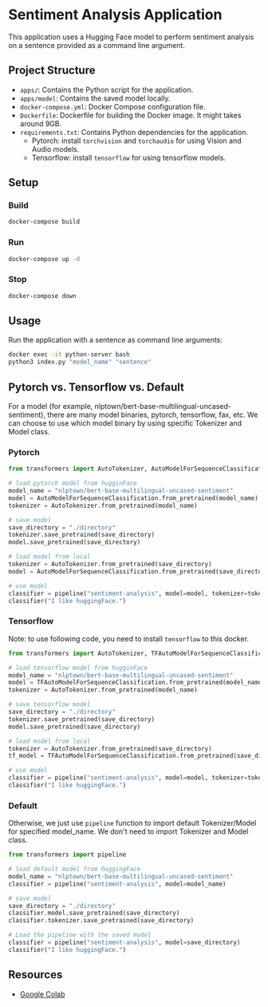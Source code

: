 # Sentiment Analysis Application

This application uses a Hugging Face model to perform sentiment analysis on a sentence provided as a command line argument.

## Project Structure

- `apps/`: Contains the Python script for the application.
- `apps/model`: Contains the saved model locally.
- `docker-compose.yml`: Docker Compose configuration file.
- `Dockerfile`: Dockerfile for building the Docker image. It might takes around 9GB.
- `requirements.txt`: Contains Python dependencies for the application.
  - Pytorch: install `torchvision` and `torchaudio` for using Vision and Audio models.
  - Tensorflow: install `tensorflow` for using tensorflow models.

## Setup

### Build

```bash
docker-compose build
```

### Run

```bash
docker-compose up -d
```

### Stop

```bash
docker-compose down
```

## Usage

Run the application with a sentence as command line arguments:

```bash
docker exec -it python-server bash
python3 index.py "model_name" "sentence"
```

## Pytorch vs. Tensorflow vs. Default

For a model (for example, nlptown/bert-base-multilingual-uncased-sentiment), there are many model binaries, pytorch, tensorflow, fax, etc. We can choose to use which model binary by using specific Tokenizer and Model class.

### Pytorch

```python
from transformers import AutoTokenizer, AutoModelForSequenceClassification

# load pytorch model from hugginFace
model_name = "nlptown/bert-base-multilingual-uncased-sentiment"
model = AutoModelForSequenceClassification.from_pretrained(model_name)
tokenizer = AutoTokenizer.from_pretrained(model_name)

# save model
save_directory = "./directory"
tokenizer.save_pretrained(save_directory)
model.save_pretrained(save_directory)

# load model from local
tokenizer = AutoTokenizer.from_pretrained(save_directory)
model = AutoModelForSequenceClassification.from_pretrained(save_directory)

# use model
classifier = pipeline("sentiment-analysis", model=model, tokenizer=tokenizer)
classifier("I like huggingFace.")
```

### Tensorflow

Note: to use following code, you need to install `tensorflow` to this docker.

```python
from transformers import AutoTokenizer, TFAutoModelForSequenceClassification

# load tensorflow model from hugginFace
model_name = "nlptown/bert-base-multilingual-uncased-sentiment"
model = TFAutoModelForSequenceClassification.from_pretrained(model_name)
tokenizer = AutoTokenizer.from_pretrained(model_name)

# save tensorflow model
save_directory = "./directory"
tokenizer.save_pretrained(save_directory)
model.save_pretrained(save_directory)

# load model from local
tokenizer = AutoTokenizer.from_pretrained(save_directory)
tf_model = TFAutoModelForSequenceClassification.from_pretrained(save_directory)

# use model
classifier = pipeline("sentiment-analysis", model=model, tokenizer=tokenizer)
classifier("I like huggingFace.")
```

### Default

Otherwise, we just use `pipeline` function to import default Tokenizer/Model for specified model_name.
We don't need to import Tokenizer and Model class.

```python
from transformers import pipeline

# load default model from huggingFace
model_name = "nlptown/bert-base-multilingual-uncased-sentiment"
classifier = pipeline("sentiment-analysis", model=model_name)

# save model
save_directory = "./directory"
classifier.model.save_pretrained(save_directory)
classifier.tokenizer.save_pretrained(save_directory)

# Load the pipeline with the saved model
classifier = pipeline("sentiment-analysis", model=save_directory)
classifier("I like huggingFace.")
```

## Resources

- [Google Colab](https://colab.research.google.com/drive/1sWXmi8xaBUw6-ZYi3y76ODw50jM1jxJb)